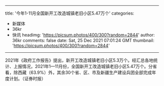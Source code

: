 
---
title: '今年1-11月全国新开工改造城镇老旧小区5.47万个'
categories: 
 - 新媒体
 - 36kr
 - 快讯
headimg: 'https://picsum.photos/400/300?random=2844'
author: 36kr
comments: false
date: Sat, 25 Dec 2021 07:01:24 GMT
thumbnail: 'https://picsum.photos/400/300?random=2844'
---

<div>   
2021年《政府工作报告》提出，新开工改造城镇老旧小区5.3万个。经汇总各地统计、上报情况，2021年1—11月份，全国新开工改造城镇老旧小区5.47万个。分省看，除西藏（63.9%）外，其余30个省、区、市及新疆生产建设兵团全部完成年度计划。（证券时报）  
</div>
            